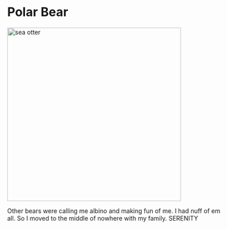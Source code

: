 # Polar Bear

<img src="https://images.unsplash.com/photo-1565010950905-bd10fb19483e?q=80&w=1470&auto=format&fit=crop&ixlib=rb-4.0.3&ixid=M3wxMjA3fDB8MHxwaG90by1wYWdlfHx8fGVufDB8fHx8fA%3D%3D" alt="sea otter" width="400"/>

Other bears were calling me albino and making fun of me. I had nuff of em all. So I moved to the middle of nowhere with my family. SERENITY
